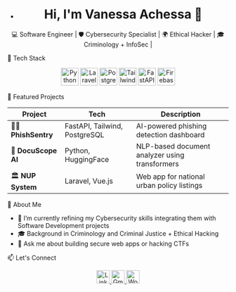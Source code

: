 
- <h1 align="center">Hi, I'm Vanessa Achessa 👋</h1>
<p align="center">
  💻 Software Engineer | 🛡 Cybersecurity Specialist | 🌍 Ethical Hacker | 🎓 Criminology + InfoSec | 
</p>


🧰 Tech Stack

<p align="center">
  <img src="https://cdn.simpleicons.org/python/3776AB" width="40" alt="Python" />
  <img src="https://cdn.simpleicons.org/laravel/FF2D20" width="40" alt="Laravel" />
  <img src="https://cdn.simpleicons.org/postgresql/336791" width="40" alt="PostgreSQL" />
  <img src="https://cdn.simpleicons.org/tailwindcss/06B6D4" width="40" alt="Tailwind" />
  <img src="https://cdn.simpleicons.org/fastapi/009688" width="40" alt="FastAPI" />
  <img src="https://cdn.simpleicons.org/firebase/FFCA28" width="40" alt="Firebase" />
</p>


📝 Featured Projects

| Project | Tech | Description |
|--------|------|-------------|
| 🕵️‍♀️ **PhishSentry** | FastAPI, Tailwind, PostgreSQL | AI-powered phishing detection dashboard |
| 🧠 **DocuScope AI** | Python, HuggingFace | NLP-based document analyzer using transformers |
| 🏛 **NUP System** | Laravel, Vue.js | Web app for national urban policy listings |


🌱 About Me

- 🔭 I’m currently refining my Cybersecurity skills integrating them with Software Development projects
- 🎓 Background in Criminology and Criminal Justice + Ethical Hacking
- 💬 Ask me about building secure web apps or hacking CTFs

📫 Let's Connect

<p align="center">
  <a href="https://linkedin.com/in/winnie-vanessa-74a251110" target="_blank">
    <img src="https://api.iconify.design/simple-icons:linkedin.svg?color=%230A66C2" width="30" alt="LinkedIn" />
  </a>
  <a href="mailto:winnie.vanessa32@gmail.com">
    <img src="https://cdn.simpleicons.org/gmail/EA4335" width="30" alt="Gmail" />
  </a>
  <a href="https://thecyberhound.wordpress.com" target="_blank">
    <img src="https://cdn.simpleicons.org/wordpress/21759B" width="30" alt="WordPress" />
  </a>
</p>



<!---
Vee-del/Vee-del is a ✨ special ✨ repository because its `README.md` (this file) appears on your GitHub profile.
You can click the Preview link to take a look at your changes.
--->

